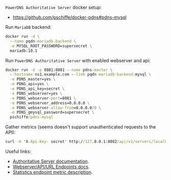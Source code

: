 `PowerDNS Authoritative Server` docker setup:

-   https://github.com/pschiffe/docker-pdns#pdns-mysql

Run `MariaDB` backend:

```cmd
docker run -d \
  --name pqdn-mariadb-backend \
  -e MYSQL_ROOT_PASSWORD=supersecret \
  mariadb:10.1
```

Run `PowerDNS Authoritative Server` with enabled webserver and api:

```cmd
docker run -d -p 8081:8081 --name pdns-master \
  --hostname ns1.example.com --link pqdn-mariadb-backend:mysql \
  -e PDNS_master=yes \
  -e PDNS_api=yes \
  -e PDNS_api_key=secret \
  -e PDNS_webserver=yes \
  -e PDNS_webserver-port=8081 \
  -e PDNS_webserver_address=0.0.0.0 \
  -e PDNS_webserver-allow-from=0.0.0.0/0 \
  -e PDNS_gmysql_password=supersecret \
  pschiffe/pdns-mysql
```

Gather metrics (seems doesn't support unauthenticated requests to the API):

```cmd
curl -H 'X-Api-Key: secret' http://127.0.0.1:8082/api/v1/servers/localhost/statistics
```

Useful links:
-   [Authoritative Server documentation](https://doc.powerdns.com/authoritative/).
-   [Webserver/API/URL Endpoints docs](https://doc.powerdns.com/authoritative/http-api/index.html).
-   [Statistics endpoint metric description](https://doc.powerdns.com/authoritative/http-api/statistics.html).
